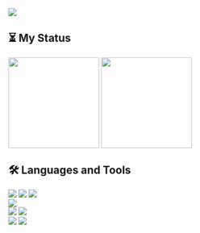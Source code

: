 <a href="https://github.com/DevWooHyeon"><img src="https://capsule-render.vercel.app/api?type=waving&height=230&color=gradient&section=header&text=iOS_Developer&fontSize=80&animation=twinkling"/></a>

## ⏳ My Status
<a href="https://github.com/DevWooHyeon"><img align="center" style="height:180px" src="https://github-readme-stats.vercel.app/api?username=DevWooHyeon&show_icons=true&count_private=true&theme=nord"/></a>
<a href="https://github.com/DevWooHyeon"><img align="center" style="height:180px" src="https://github-readme-stats.vercel.app/api/top-langs/?username=DevWooHyeon&layout=compact&theme=nord"/></a>

## 🛠 Languages and Tools
<img src="https://img.shields.io/badge/Swift-F05138?style=square&logo=swift&logoColor=white"/> <img src="https://img.shields.io/badge/UIKit-40AEF0?style=square&logo=Swift&logoColor=white"/> <img src="https://img.shields.io/badge/SwiftUI-0066FF?style=square&logo=Swift&logoColor=white"/>   
<img src="https://img.shields.io/badge/Python-3776AB?style=square&logo=Python&logoColor=white"/>   
<img src="https://img.shields.io/badge/Git-F05032?style=square&logo=Git&logoColor=white"/> <img src="https://img.shields.io/badge/GitHub-181717?style=square&logo=GitHub&logoColor=white"/>  
<img src="https://img.shields.io/badge/Xcode-181717?style=square&logo=Xcode&logoColor=white"/> <img src="https://img.shields.io/badge/visualstudiocode-181717?style=square&logo=visualstudiocode&logoColor=white"/>
